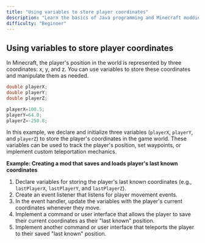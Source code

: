```yaml
---
title: "Using variables to store player coordinates"
description: "Learn the basics of Java programming and Minecraft modding."
difficulty: "Beginner"
---
```


## Using variables to store player coordinates

In Minecraft, the player's position in the world is represented by three coordinates: x, y, and z. You can use variables
to store these coordinates and manipulate them as needed.

``` java
double playerX;
double playerY;
double playerZ;

playerX=100.5;
playerY=64.0;
playerZ=-250.8;
```

In this example, we declare and initialize three variables (`playerX`, `playerY`, and `playerZ`) to store the player's
coordinates in the game world. These variables can be used to track the player's position, set waypoints, or implement
custom teleportation mechanics.

**Example: Creating a mod that saves and loads player's last known coordinates**

1. Declare variables for storing the player's last known coordinates (e.g., `lastPlayerX`, `lastPlayerY`,
   and `lastPlayerZ`).
2. Create an event listener that listens for player movement events.
3. In the event handler, update the variables with the player's current coordinates whenever they move.
4. Implement a command or user interface that allows the player to save their current coordinates as their "last known"
   position.
5. Implement another command or user interface that teleports the player to their saved "last known" position.